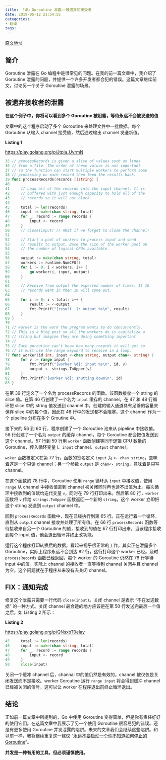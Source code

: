 ```yaml
---
title: 「译」Goroutine 泄露——被遗弃的接受者
date: 2019-05-12 21:54:55
categories: 
- 翻译
tags:
---
```


[原文地址](https://www.ardanlabs.com/blog/2018/12/goroutine-leaks-the-abandoned-receivers.html)

## 简介

Goroutine 泄露在 Go 编程中是很常见的问题。在我的前一篇文章中，我介绍了 Goroutine 泄露的问题，并提供一个许多开发者都会犯的错误。这篇文章继续前文，讨论另一个关于 Goroutine 泄露的场景。

## 被遗弃接收者的泄露

**在这个例子中，你将可以看到多个 Goroutine 被阻塞，等待永远不会被发送的值**

文章中的这个程序启动了多个 Goroutine 来处理文件中一批数据。每个 Goroutine 从输入 channel 接受值，然后通过输出 channel 发送新值。

**Listing 1**

https://play.golang.org/p/Jtpla_UvrmN

```go
35 // processRecords is given a slice of values such as lines
36 // from a file. The order of these values is not important
37 // so the function can start multiple workers to perform some
38 // processing on each record then feed the results back.
39 func processRecords(records []string) {
40 
41     // Load all of the records into the input channel. It is
42     // buffered with just enough capacity to hold all of the
43     // records so it will not block.
44 
45     total := len(records)
46     input := make(chan string, total)
47     for _, record := range records {
48         input <- record
49     }
50     // close(input) // What if we forget to close the channel?
51 
52     // Start a pool of workers to process input and send
53     // results to output. Base the size of the worker pool on
54     // the number of logical CPUs available.
55 
56     output := make(chan string, total)
57     workers := runtime.NumCPU()
58     for i := 0; i < workers; i++ {
59         go worker(i, input, output)
60     }
61 
62     // Receive from output the expected number of times. If 10
63     // records went in then 10 will come out.
64 
65     for i := 0; i < total; i++ {
66         result := <-output
67         fmt.Printf("[result  ]: output %s\n", result)
68     }
69 }
70 
71 // worker is the work the program wants to do concurrently.
72 // This is a blog post so all the workers do is capitalize a
73 // string but imagine they are doing something important.
74 //
75 // Each goroutine can't know how many records it will get so
76 // it must use the range keyword to receive in a loop.
77 func worker(id int, input <-chan string, output chan<- string) {
78     for v := range input {
79         fmt.Printf("[worker %d]: input %s\n", id, v)
80         output <- strings.ToUpper(v)
81     }
82     fmt.Printf("[worker %d]: shutting down\n", id)
83 }
```

在第 39 行定义了一个名为 processRecords 的函数。该函数接收一个 string 的 slice 值。在第 46 行创建了一个名为 `input` 缓存的 channel。在 47 和 48 行循环把 slice 中的 string 值发送到 channel 中。创建的输入通道具有足够的容量来保存 slice 中的每个值，因此在 48 行中的发送都不会阻塞。这个 channel 作为一个 pipeline 分布在多个 Groutine 中。

接下来的 56 到 60 行，程序创建了一个 Goroutine 池来从 pipeline 中接收值。56 行创建了一个名为 `output` 的缓存 channel，每个 Goroutine 都会把值发送到这个 channel。57 行到 59 行用 `worker` 函数创建等同于逻辑 CPU 数量的 Goroutine，传入循环变量 i、`input` channel、`output` channel。

`woker` 函数被定义在第 77 行，函数的签名定义 `input` 为 `<- chan string`，意味着这是一个只读 channel；另一个参数 `output` 是 `chan<- string`，意味着是只写 channel。

在这个函数的 78 行中，Goroutine 使用 `range` 循环从 `input` 中接收值，使用 `range` 从 channel 中接收值直到 channel 被关闭同时再也读不出值为止。每次循环中接收到的值赋给迭代变量 `v`，同时在 79 行打印出来。然后第 80 行，`worker` 函数将 `v` 传给 `strings.ToUpper` 函数返回一个新的 `string`。这个 worker 立即把这个 string 发送到 `output` channel 中。

回到 `processRecords` 函数中，现在已经执行到第 65 行。正在运行着一个循环，直到从 `output` channel 接收并处理了所有值。在 66 行 `processRecords` 函数等待接收来自另一个 Goroutine 的值，接收到的值在 67 行打印出来。当该程序接收到每个 input 值，他会退出循环并终止改功能。

运行这个程序打印转换后的数据，看起来视乎很正常的工作，其实正在泄露多个 Goroutine，实际上程序永远不会到达 82 行，这行打印这个 worker 已经。及时 `processRecords` 函数已经返回，每个 worker 的 Goroutine 仍然在 78 行等待 input 中的值。实际上 channel 的接收者一直等待到 channel 关闭并且 channel 为空。这个问题就在于程序从来没有去关闭 channel。


## FIX：通知完成

修复这个泄露只需要一行代码 `close(input)`。关闭 channel 是表示 “不在发送数据” 的一种方式。关闭 channel 最合适的地方应该是在第 50 行发送完最后一个值之后，如 Listing 2 所示：

**Listing 2**

https://play.golang.org/p/QNsxbT0eIay

```go
45     total := len(records)
46     input := make(chan string, total)
47     for _, record := range records {
48         input <- record
49     }
50     close(input)
```

关闭一个缓冲 channel 后，channal 中的值仍然是有效的，channel 被仅仅是关闭发送而不是接收。worker Goroutine 运行 `range input` 将会得到缓冲 channel 已经被关闭的信号，这可以让 worker 在程序退出前终止循环退出。

## 结论

正如前一篇文章中所提到的，Go 中使用 Goroutine 变得简单，但是你有责任好好的使用它们。在这篇文章中我展示了另一个使用 Goroutine 很容易犯的错误。还是有更多使用 Goroutine 并发泄露的陷阱。未来的文章我们会继续这些陷阱。和以前一样，我将继续重复这一建议 “[永远不要启动一个你不知道如何停止的 Goroutine](https://dave.cheney.net/2016/12/22/never-start-a-goroutine-without-knowing-how-it-will-stop)”。

**并发是一种有用的工具，但必须谨慎使用。**
